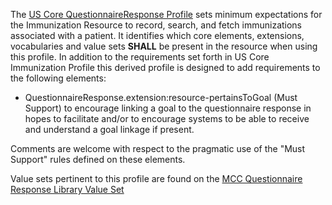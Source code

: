 The [US Core QuestionnaireResponse Profile](http://hl7.org/fhir/us/core/StructureDefinition/us-core-questionnaireresponse) sets minimum expectations for the Immunization Resource to record, search, and fetch immunizations associated with a patient. It identifies which core elements, extensions, vocabularies and value sets **SHALL** be present in the resource when using this profile. In addition to the requirements set forth in US Core Immunization Profile this derived profile is designed to add requirements to the following elements:
* QuestionnaireResponse.extension:resource-pertainsToGoal (Must Support) to encourage linking a goal to the questionnaire response in hopes to facilitate and/or to encourage systems to be able to receive and understand a goal linkage if present.

Comments are welcome with respect to the pragmatic use of the "Must Support" rules defined on these elements.

Value sets pertinent to this profile are found on the [MCC Questionnaire Response Library Value Set ](mcc_questionnaire_response_value_sets.html)